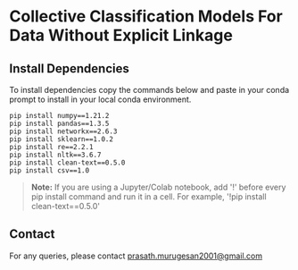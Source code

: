 # Collective Classification Models For Data Without Explicit Linkage

## Install Dependencies

To install dependencies copy the commands below and paste in your conda prompt to install in your local conda environment.

    pip install numpy==1.21.2
    pip install pandas==1.3.5
    pip install networkx==2.6.3
    pip install sklearn==1.0.2
    pip install re==2.2.1
    pip install nltk==3.6.7
    pip install clean-text==0.5.0
    pip install csv==1.0

> **Note:** If you are using a Jupyter/Colab notebook, add '!' before every pip install command and run it in a cell. For example, '!pip install clean-text==0.5.0'

## Contact

For any queries, please contact [prasath.murugesan2001@gmail.com](mailto:prasath.murugesan2001@gmail.com)


